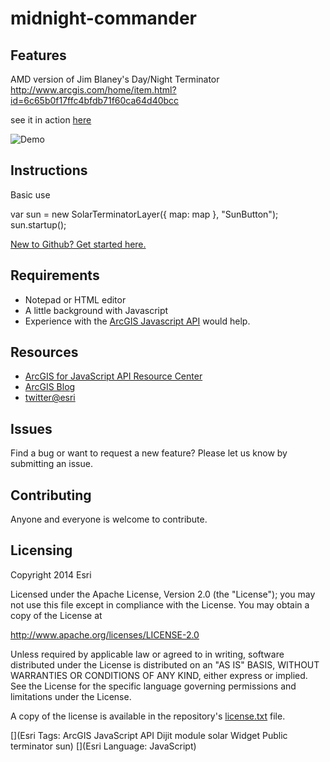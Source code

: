 # midnight-commander

## Features
AMD version of Jim Blaney's Day/Night Terminator<br> http://www.arcgis.com/home/item.html?id=6c65b0f17ffc4bfdb71f60ca64d40bcc

see it in action [here](https://jgravois.github.io/midnight-commander/)

![Demo](https://raw.githubusercontent.com/jgravois/midnight-commander/master/images/solar-button.PNG "Demo")

## Instructions

Basic use

var sun = new SolarTerminatorLayer({
  map: map
}, "SunButton");
sun.startup();

 [New to Github? Get started here.](https://github.com/)

## Requirements

* Notepad or HTML editor
* A little background with Javascript
* Experience with the [ArcGIS Javascript API](http://www.esri.com/) would help.

## Resources

* [ArcGIS for JavaScript API Resource Center](http://help.arcgis.com/en/webapi/javascript/arcgis/index.html)
* [ArcGIS Blog](http://blogs.esri.com/esri/arcgis/)
* [twitter@esri](http://twitter.com/esri)

## Issues

Find a bug or want to request a new feature?  Please let us know by submitting an issue.

## Contributing

Anyone and everyone is welcome to contribute.

## Licensing
Copyright 2014 Esri

Licensed under the Apache License, Version 2.0 (the "License");
you may not use this file except in compliance with the License.
You may obtain a copy of the License at

   http://www.apache.org/licenses/LICENSE-2.0

Unless required by applicable law or agreed to in writing, software
distributed under the License is distributed on an "AS IS" BASIS,
WITHOUT WARRANTIES OR CONDITIONS OF ANY KIND, either express or implied.
See the License for the specific language governing permissions and
limitations under the License.

A copy of the license is available in the repository's [license.txt](https://raw.github.com/Esri/arcgis-dijit-locate-button-js/master/license.txt) file.

[](Esri Tags: ArcGIS JavaScript API Dijit module solar Widget Public terminator sun)
[](Esri Language: JavaScript)